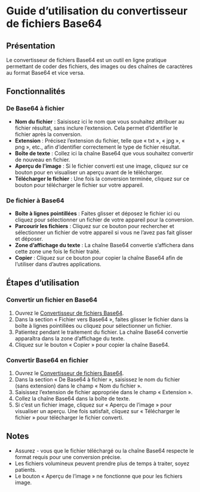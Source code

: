 # Guide d’utilisation du convertisseur de fichiers Base64

## Présentation

Le convertisseur de fichiers Base64 est un outil en ligne pratique permettant de coder des fichiers, des images ou des chaînes de caractères au format Base64 et vice versa.

## Fonctionnalités

### De Base64 à fichier

  * **Nom du fichier** : Saisissez ici le nom que vous souhaitez attribuer au fichier résultat, sans inclure l’extension. Cela permet d’identifier le fichier après la conversion.
  * **Extension** : Précisez l’extension du fichier, telle que « txt », « jpg », « png », etc., afin d’identifier correctement le type de fichier résultat.
  * **Boîte de texte** : Collez ici la chaîne Base64 que vous souhaitez convertir de nouveau en fichier.
  * **Aperçu de l’image** : Si le fichier converti est une image, cliquez sur ce bouton pour en visualiser un aperçu avant de le télécharger.
  * **Télécharger le fichier** : Une fois la conversion terminée, cliquez sur ce bouton pour télécharger le fichier sur votre appareil.

### De fichier à Base64

  * **Boîte à lignes pointillées** : Faites glisser et déposez le fichier ici ou cliquez pour sélectionner un fichier de votre appareil pour la conversion.
  * **Parcourir les fichiers** : Cliquez sur ce bouton pour rechercher et sélectionner un fichier de votre appareil si vous ne l’avez pas fait glisser et déposer.
  * **Zone d’affichage du texte** : La chaîne Base64 convertie s’affichera dans cette zone une fois le fichier traité.
  * **Copier** : Cliquez sur ce bouton pour copier la chaîne Base64 afin de l’utiliser dans d’autres applications.

## Étapes d’utilisation

### Convertir un fichier en Base64

  1. Ouvrez le [Convertisseur de fichiers Base64](https://it-tools.tech/base64-file-converter).
  2. Dans la section « Fichier vers Base64 », faites glisser le fichier dans la boîte à lignes pointillées ou cliquez pour sélectionner un fichier.
  3. Patientez pendant le traitement du fichier. La chaîne Base64 convertie apparaîtra dans la zone d’affichage du texte.
  4. Cliquez sur le bouton « Copier » pour copier la chaîne Base64.

### Convertir Base64 en fichier

  1. Ouvrez le [Convertisseur de fichiers Base64](https://it-tools.tech/base64-file-converter).
  2. Dans la section « De Base64 à fichier », saisissez le nom du fichier (sans extension) dans le champ « Nom du fichier ».
  3. Saisissez l’extension de fichier appropriée dans le champ « Extension ».
  4. Collez la chaîne Base64 dans la boîte de texte.
  5. Si c’est un fichier image, cliquez sur « Aperçu de l’image » pour visualiser un aperçu. Une fois satisfait, cliquez sur « Télécharger le fichier » pour télécharger le fichier converti.

## Notes

  * Assurez - vous que le fichier téléchargé ou la chaîne Base64 respecte le format requis pour une conversion précise.
  * Les fichiers volumineux peuvent prendre plus de temps à traiter, soyez patients.
  * Le bouton « Aperçu de l’image » ne fonctionne que pour les fichiers image.